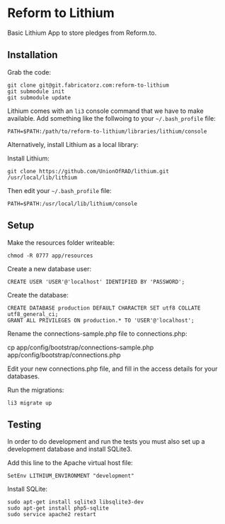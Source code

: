 # Reform to Lithium

Basic Lithium App to store pledges from Reform.to.

## Installation

Grab the code:

    git clone git@git.fabricatorz.com:reform-to-lithium
    git submodule init
    git submodule update

Lithium comes with an `li3` console command that we have to make available. Add
something like the follwoing to your `~/.bash_profile` file:

    PATH=$PATH:/path/to/reform-to-lithium/libraries/lithium/console

Alternatively, install Lithium as a local library:

Install Lithium:

    git clone https://github.com/UnionOfRAD/lithium.git /usr/local/lib/lithium

Then edit your `~/.bash_profile` file:

    PATH=$PATH:/usr/local/lib/lithium/console

## Setup

Make the resources folder writeable:

    chmod -R 0777 app/resources

Create a new database user:

    CREATE USER 'USER'@'localhost' IDENTIFIED BY 'PASSWORD';

Create the database:

    CREATE DATABASE production DEFAULT CHARACTER SET utf8 COLLATE utf8_general_ci;
    GRANT ALL PRIVILEGES ON production.* TO 'USER'@'localhost';

Rename the connections-sample.php file to connections.php:

  cp app/config/bootstrap/connections-sample.php app/config/bootstrap/connections.php

Edit your new connections.php file, and fill in the access details for your databases.

Run the migrations:

    li3 migrate up

## Testing

In order to do development and run the tests you must also set up a development
database and install SQLite3.

Add this line to the Apache virtual host file:

    SetEnv LITHIUM_ENVIRONMENT "development"

Install SQLite:

    sudo apt-get install sqlite3 libsqlite3-dev
    sudo apt-get install php5-sqlite
    sudo service apache2 restart
